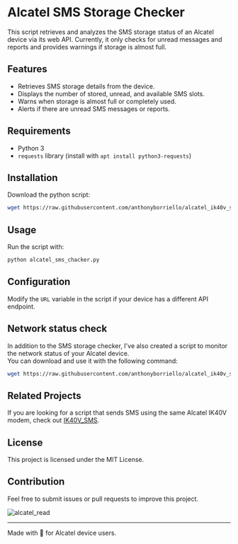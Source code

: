 # Alcatel SMS Storage Checker

This script retrieves and analyzes the SMS storage status of an Alcatel device via its web API.
Currently, it only checks for unread messages and reports and provides warnings if storage is almost full.

## Features
- Retrieves SMS storage details from the device.
- Displays the number of stored, unread, and available SMS slots.
- Warns when storage is almost full or completely used.
- Alerts if there are unread SMS messages or reports.

## Requirements
- Python 3
- `requests` library (install with `apt install python3-requests`)

## Installation
Download the python script:
```sh
wget https://raw.githubusercontent.com/anthonyborriello/alcatel_ik40v_script/main/alcatel_sms_checker.py
```

## Usage
Run the script with:
```sh
python alcatel_sms_chacker.py
```

## Configuration
Modify the `URL` variable in the script if your device has a different API endpoint.

## Network status check
In addition to the SMS storage checker, I've also created a script to monitor the network status of your Alcatel device.  
You can download and use it with the following command:
```sh
wget https://raw.githubusercontent.com/anthonyborriello/alcatel_ik40v_script/main/alcatel_network_check.py
```

## Related Projects
If you are looking for a script that sends SMS using the same Alcatel IK40V modem, check out [IK40V_SMS](https://github.com/rmappleby/IK40V_SMS).

## License
This project is licensed under the MIT License.

## Contribution
Feel free to submit issues or pull requests to improve this project.

![alcatel_read](https://github.com/user-attachments/assets/60175020-9269-4c08-834b-b3941ae5486a)

---

Made with 💪 for Alcatel device users.
